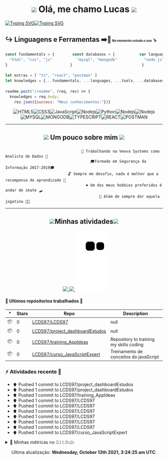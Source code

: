 <h1 align="center"><img src="https://media.giphy.com/media/WVFWzoOoSPO26BiXuu/giphy.gif" width="50"> Olá, me chamo Lucas <img src="https://media.giphy.com/media/ReWGiCNvI4dNoE4dE7/giphy.gif" width="50"></h1>

[![Typing SVG](https://readme-typing-svg.herokuapp.com?lines=%7C+Entusiasta+Programador+Back-End)](https://git.io/typing-svg)[![Typing SVG](https://readme-typing-svg.herokuapp.com?lines=%7C+Me+descobrindo+no+Front-End+%7C)](https://git.io/typing-svg)
## ↪️ __Linguagens__ e __Ferramentas__   ➡️🔄<font size=1> _No momento estudo e uso_</font><font size=4> ⤵️</font>


```js
const fundamentals = {        const databases = {           var languages = {          let tools = {
  "html", "css", "js"           "mysql", "mongodb"            "node.js", "python"        "npm", "yarn"
}                            }                               }                          }    
                  
let extras = [ "ts", "react", "postman" ]
let knowledges = {...fundamentals, ...languages, ...tools, ...databases, ...extras}

readme.post("/readme", (req, res) => {
  knowledges = req.body;
    res.json({success: "Meus conhecimentos:"})}                
```
<div align="center">

![HTML5](https://img.shields.io/badge/-HTML5-E34F26?style=flat-square&logo=html5&logoColor=white)![CSS3](https://img.shields.io/badge/-CSS3-1572B6?style=flat-square&logo=css3)![JavaScript](https://img.shields.io/badge/-JavaScript-black?style=flat-square&logo=javascript)![Nodejs](https://img.shields.io/badge/-Nodejs-339933?style=flat-square&logo=Node.js&logoColor=white)![Python](https://img.shields.io/badge/Python-14354C?style=flat-square&logo=python&logoColor=white)![Nodejs](https://img.shields.io/badge/-Npm-black?style=flat-square&logo=Npm&logoColor=black)![Nodejs](https://img.shields.io/badge/-Yarn-blue?style=flat-square&logo=Yarn&logoColor=black)![MYSQL](https://img.shields.io/badge/MySQL-00000F?flat-square&logo=mysql&logoColor=white)![MONGODB](https://img.shields.io/badge/MongoDB-4EA94B?style=flat-square&logo=mongodb&logoColor=white)![TYPESCRIPT](https://img.shields.io/badge/TypeScript%20-%23007ACC.svg?logo=typescript&logoColor=white)![REACT](https://img.shields.io/badge/React%20-%2320232a.svg?logo=react&logoColor=%2361DAFB)![POSTMAN](https://img.shields.io/badge/Postman-FF6C37?logo=postman&logoColor=white)

</div>
<hr>
<h2 align="center"><img src="https://media.giphy.com/media/h4aDtVysyWvdfRsBAq/giphy.gif" width="50"> Um pouco sobre mim <img src="https://media.giphy.com/media/UouuIQXT1NJ2Mc3lW2/giphy.gif" width="50"></h2>




###
                                      🔭 Trabalhando na Veeva Systems como Analista de Dados 🔭
                                          🎓Formado em Segurança da Informação 2017-2019🎓
                                🔓 Sempre me desafio, nada é melhor que a recompensa do aprendizado 🔑
                                        ❤️ Um dos meus hobbies preferidos é andar de skate 🛹
                                              🏃 Além de sempre dar aquela jogatina 👨‍💻 
                                  
                                          

<hr>

<h2 align="center"><img src="https://media.giphy.com/media/U4q3ag4oAN37cEodFB/giphy.gif" width="50">Minhas atividades<img src="https://media.giphy.com/media/U4q3ag4oAN37cEodFB/giphy.gif" width="50"></h2>

<p align="center">
<a href="https://github.com/DenverCoder1/github-readme-streak-stats">
<img src="https://github-readme-streak-stats.herokuapp.com?user=LCDS97&theme=tokyonight&hide_border=true" />
</a>
  <a href="https://wakatime.com/@lcds97">
  <img src="https://github-readme-stats.vercel.app/api/wakatime?username=lcds97&theme=tokyonight"/>
</a>
<a href="#"><img src="https://github.com/LCDS97/LCDS97/blob/output/github-contribution-grid-snake.svg" />
  </a>
</p>
<!--<a href="https://github.com/lcds97/">
  <img align="left" src="https://github-readme-stats.vercel.app/api/top-langs/?username=lcds97&langs_count=5&theme=tokyonight&layout=compact&include_all_commits=true" width=400/>
</a>

<a href="https://wakatime.com/@lcds97">
  <img src="https://github-readme-stats.vercel.app/api/top-langs/?username=lcds97&hide=powershell,batchfile,tex,php&layout=compact&theme=tokyonight&include_all_commits=false"
</a>
<a href="https://github.com/lcds97/">
  <img align="right" src="https://github-readme-stats.vercel.app/api?username=lcds97&show_icons=true&theme=jolly&hide=contribs,issues,stars" width=300 />
</a> -->


#### 🤩 Ultimos repósitorios trabalhados 🤩

|*|Stars|Repo|Description|
|---|---|---|---|
| 📦 | 0 | [LCDS97/LCDS97](https://github.com/LCDS97/LCDS97) | null |
| 📦 | 0 | [LCDS97/project_dashboardEstudos](https://github.com/LCDS97/project_dashboardEstudos) | null |
| 📦 | 0 | [LCDS97/training_AppIdeas](https://github.com/LCDS97/training_AppIdeas) | Repository to training my skills coding |
| 📦 | 0 | [LCDS97/curso_JavaScriptExpert](https://github.com/LCDS97/curso_JavaScriptExpert) | Treinamento de conceitos do javaScript |


### :zap: Atividades recente 👀


* ⬆️ Pushed 1 commit to LCDS97/project_dashboardEstudos
* ⬆️ Pushed 1 commit to LCDS97/project_dashboardEstudos
* ⬆️ Pushed 1 commit to LCDS97/training_AppIdeas
* ⬆️ Pushed 1 commit to LCDS97/LCDS97
* ⬆️ Pushed 1 commit to LCDS97/LCDS97
* ⬆️ Pushed 1 commit to LCDS97/LCDS97
* ⬆️ Pushed 1 commit to LCDS97/LCDS97
* ⬆️ Pushed 1 commit to LCDS97/LCDS97
* ⬆️ Pushed 1 commit to LCDS97/LCDS97
* ⬆️ Pushed 1 commit to LCDS97/curso_JavaScriptExpert

<details>
  <summary>🔔 Minhas métricas no 𝙶𝚒𝚝𝙷𝚞𝚋 </summary>

![Metrics](https://metrics.lecoq.io/LCDS97?template=classic&config.timezone=America%2FSao_Paulo)

</details>

<p align="center"> Ultima atualização: <b>Wednesday, October 13th 2021, 3:24:25 am UTC</b>. </p>

<!--
**LCDS97/LCDS97** is a ✨ _special_ ✨ repository because its `README.md` (this file) appears on your GitHub profile.

Here are some ideas to get you started:

- 🔭 I’m currently working on ...
- 🌱 I’m currently learning ...
- 👯 I’m looking to collaborate on ...
- 🤔 I’m looking for help with ...
- 💬 Ask me about ...
- 📫 How to reach me: ...
- 😄 Pronouns: ...
- ⚡ Fun fact: ...
-->
